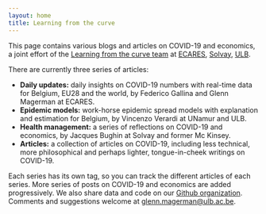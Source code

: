 ```yaml
---
layout: home
title: Learning from the curve
---
```

This page contains various blogs and articles on COVID-19 and economics, a joint effort of the [Learning from the curve team](https://learning-from-the-curve.netlify.app/about/) at [ECARES](https://ecares.ulb.be/), [Solvay](https://www.solvay.edu/en/), [ULB](https://www.ulb.be/).

There are currently three series of articles:

- **Daily updates:** daily insights on COVID-19 numbers with real-time data for Belgium, EU28 and the world, by Federico Gallina and Glenn Magerman at ECARES.
- **Epidemic models:** work-horse epidemic spread models with explanation and estimation for Belgium, by Vincenzo Verardi at UNamur and ULB.
- **Health management:** a series of reflections on COVID-19 and economics, by Jacques Bughin at Solvay and former Mc Kinsey.
- **Articles:** a collection of articles on COVID-19, including less technical, more philosophical and perhaps lighter, tongue-in-cheek writings on COVID-19.

Each series has its own tag, so you can track the different articles of each series.
More series of posts on COVID-19 and economics are added progressively.
We also share data and code on our [Github organization](https://github.com/Learning-from-the-curve).
Comments and suggestions welcome at [glenn.magerman@ulb.ac.be](mailto:glenn.magerman@ulb.ac.be).
